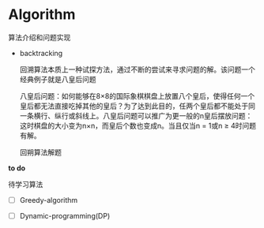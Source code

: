 # Algorithm
算法介绍和问题实现

- backtracking

  回溯算法本质上一种试探方法，通过不断的尝试来寻求问题的解。该问题一个经典例子就是八皇后问题

  八皇后问题：如何能够在8×8的国际象棋棋盘上放置八个皇后，使得任何一个皇后都无法直接吃掉其他的皇后？为了达到此目的，任两个皇后都不能处于同一条横行、纵行或斜线上。八皇后问题可以推广为更一般的n皇后摆放问题：这时棋盘的大小变为n×n，而皇后个数也变成n。当且仅当n = 1或n ≥ 4时问题有解。

  回朔算法解题

  



**to do**

待学习算法

- [ ] Greedy-algorithm
- [ ] Dynamic-programming(DP)



